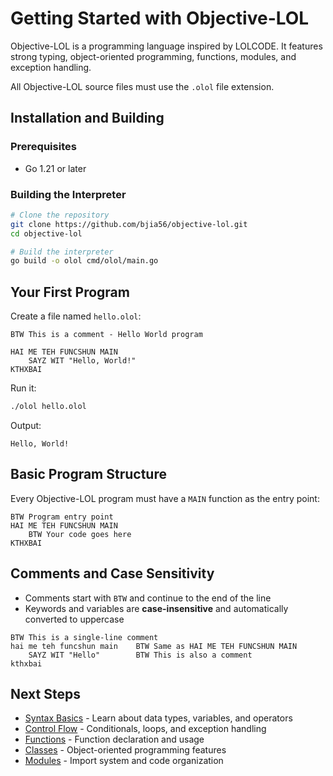 # Getting Started with Objective-LOL

Objective-LOL is a programming language inspired by LOLCODE. It features strong typing, object-oriented programming, functions, modules, and exception handling.

All Objective-LOL source files must use the `.olol` file extension.

## Installation and Building

### Prerequisites
- Go 1.21 or later

### Building the Interpreter

```bash
# Clone the repository
git clone https://github.com/bjia56/objective-lol.git
cd objective-lol

# Build the interpreter
go build -o olol cmd/olol/main.go
```

## Your First Program

Create a file named `hello.olol`:

```lol
BTW This is a comment - Hello World program

HAI ME TEH FUNCSHUN MAIN
    SAYZ WIT "Hello, World!"
KTHXBAI
```

Run it:
```bash
./olol hello.olol
```

Output:
```
Hello, World!
```

## Basic Program Structure

Every Objective-LOL program must have a `MAIN` function as the entry point:

```lol
BTW Program entry point
HAI ME TEH FUNCSHUN MAIN
    BTW Your code goes here
KTHXBAI
```

## Comments and Case Sensitivity

- Comments start with `BTW` and continue to the end of the line
- Keywords and variables are **case-insensitive** and automatically converted to uppercase

```lol
BTW This is a single-line comment
hai me teh funcshun main    BTW Same as HAI ME TEH FUNCSHUN MAIN
    SAYZ WIT "Hello"        BTW This is also a comment
kthxbai
```

## Next Steps

- [Syntax Basics](syntax-basics.md) - Learn about data types, variables, and operators
- [Control Flow](control-flow.md) - Conditionals, loops, and exception handling
- [Functions](functions.md) - Function declaration and usage
- [Classes](classes.md) - Object-oriented programming features
- [Modules](modules.md) - Import system and code organization
